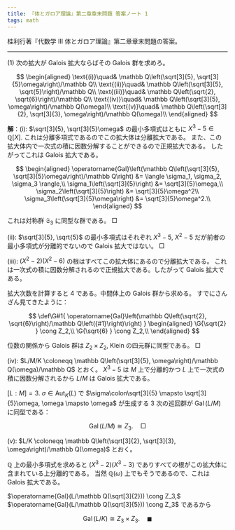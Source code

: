 ```yaml
---
title: 『体とガロア理論』第二章章末問題 答案ノート 1
tags: math
---
```


桂利行著『代数学 III 体とガロア理論』第二章章末問題の答案。

----

$(1)$ 次の拡大が Galois 拡大ならばその Galois 群を求めろ。

$$
\begin{aligned}
\text{(i)}\quad& \mathbb Q\left(\sqrt[3]{5}, \sqrt[3]{5}\omega\right)/\mathbb Q\\
\text{(ii)}\quad& \mathbb Q\left(\sqrt[3]{5}, \sqrt{5}\right)/\mathbb Q\\
\text{(iii)}\quad& \mathbb Q\left(\sqrt{2}, \sqrt{6}\right)/\mathbb Q\\
\text{(iv)}\quad& \mathbb Q\left(\sqrt[3]{5}, \omega\right)/\mathbb Q(\omega)\\
\text{(v)}\quad& \mathbb Q\left(\sqrt[3]{2}, \sqrt[3]{3}, \omega\right)/\mathbb Q(\omega)\\
\end{aligned}
$$

**解**：$\text{(i)}:$ $\sqrt[3]{5}, \sqrt[3]{5}\omega$ の最小多項式はともに $X^3 - 5 \in \mathbb Q[X].$
これは分離多項式であるのでこの拡大体は分離拡大である。
また、この拡大体内で一次式の積に因数分解することができるので正規拡大である。
したがってこれは Galois 拡大である。

$$
\begin{aligned}
\operatorname{Gal}\left(\mathbb Q\left(\sqrt[3]{5}, \sqrt[3]{5}\omega\right)/\mathbb Q\right) &= \langle \sigma_1, \sigma_2, \sigma_3 \rangle,\\
\sigma_1\left(\sqrt[3]{5}\right) &= \sqrt[3]{5}\omega,\\
\sigma_2\left(\sqrt[3]{5}\right) &= \sqrt[3]{5}\omega^2\\
\sigma_3\left(\sqrt[3]{5}\omega\right) &= \sqrt[3]{5}\omega^2.\\
\end{aligned}
$$

これは対称群 $\mathfrak S_3$ に同型な群である。
$\Box$

$\text{(ii)}:$ $\sqrt[3]{5}, \sqrt{5}$ の最小多項式はそれぞれ $X^3 - 5,$
$X^2 - 5$ だが前者の最小多項式が分離的でないので Galois 拡大ではない。
$\Box$

$\text{(iii)}:$ $(X^2 - 2)(X^2 - 6)$ の根はすべてこの拡大体にあるので分離拡大である。
これは一次式の積に因数分解されるので正規拡大である。したがって Galois 拡大である。

拡大次数を計算すると $4$ である。中間体上の Galois 群から求める。
すでにさんざん見てきたように：

$$
\def\G#1{ \operatorname{Gal}\left(\mathbb Q\left(\sqrt{2}, \sqrt{6}\right)/\mathbb Q\left({#1}\right)\right) }
\begin{aligned}
\G{\sqrt{2} } \cong Z_2,\\
\G{\sqrt{6} } \cong Z_2,\\
\end{aligned}
$$

位数の関係から Galois 群は $Z_2 \times Z_2,$ Klein の四元群に同型である。
$\Box$

$\text{(iv)}:$ $L/M/K \coloneqq \mathbb Q\left(\sqrt[3]{5}, \omega\right)/\mathbb Q(\omega)/\mathbb Q$ とおく。
$X^3 - 5$ は $M$ 上で分離的かつ $L$ 上で一次式の積に因数分解されるから
$L/M$ は Galois 拡大である。

$[L : M] = 3.$
$\sigma \in \operatorname{Aut}_K(L)$ で
$\sigma\colon\sqrt[3]{5} \mapsto \sqrt[3]{5}\omega, \omega \mapsto \omega$
が生成する $3$ 次の巡回群が $\operatorname{Gal}(L/M)$ に同型である：

$$
\operatorname{Gal}(L/M) \cong Z_3.\quad\Box
$$

$\text{(v)}:$ $L/K \coloneqq \mathbb Q\left(\sqrt[3]{2}, \sqrt[3]{3}, \omega\right)/\mathbb Q(\omega)$ とおく。

$\mathbb Q$ 上の最小多項式を求めると $(X^3 - 2)(X^3 - 3)$ でありすべての根がこの拡大体に含まれている上分離的である。
当然 $\mathbb Q(\omega)$ 上でもそうであるので、これは Galois 拡大である。

$\operatorname{Gal}(L/\mathbb Q(\sqrt[3]{2})) \cong Z_3,$
$\operatorname{Gal}(L/\mathbb Q(\sqrt[3]{5})) \cong Z_3$
であるから

$$
\operatorname{Gal}(L/K) \cong Z_3 \times Z_3.\quad\blacksquare
$$
